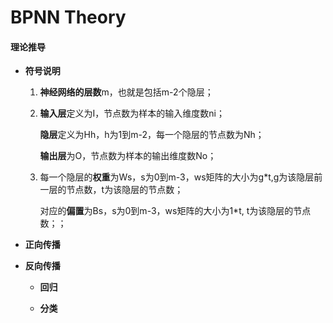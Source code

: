 # BPNN Theory
 
#### 理论推导

+ **符号说明**

    1. **神经网络的层数**m，也就是包括m-2个隐层；
    2. **输入层**定义为I，节点数为样本的输入维度数ni；
    
       **隐层**定义为Hh，h为1到m-2，每一个隐层的节点数为Nh；
       
       **输出层**为O，节点数为样本的输出维度数No；
       
    3. 每一个隐层的**权重**为Ws，s为0到m-3，ws矩阵的大小为g\*t,g为该隐层前一层的节点数，t为该隐层的节点数；
    
       对应的**偏置**为Bs，s为0到m-3，ws矩阵的大小为1\*t, t为该隐层的节点数；；



+ **正向传播**



+ **反向传播**


    + **回归**
    

    + **分类**

 

 
 
  

